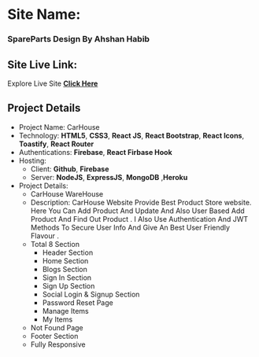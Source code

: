 # Site Name: 
### SpareParts Design By Ahshan Habib

## Site Live Link: 
Explore Live Site  **[Click Here](https://car-house-c5294.web.app/)**

## Project Details
 * Project Name: CarHouse
 * Technology: **HTML5**, **CSS3**, **React JS**, **React Bootstrap**, **React Icons**, **Toastify**, **React Router**
 * Authentications: **Firebase**, **React Firbase Hook**
 * Hosting: 
    * Client: **Github**, **Firebase** 
    * Server: **NodeJS**, **ExpressJS**, **MongoDB** ,**Heroku**
 * Project Details:
    * CarHouse WareHouse
    * Description:  CarHouse Website Provide Best Product Store website. Here You Can Add Product And Update And Also User Based Add Product And Find Out Product . I Also Use Authentication And JWT Methods To Secure User Info And Give An Best User Friendly Flavour .
    * Total 8 Section
      * Header Section
      * Home Section
      * Blogs Section
      * Sign In Section
      * Sign Up Section
      * Social Login & Signup Section
      * Password Reset Page
      * Manage Items
      * My Items
    * Not Found Page 
    * Footer Section
    * Fully Responsive